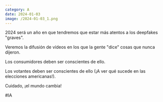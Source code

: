 ```yaml
--- 
category: A 
date: 2024-01-03 
image: /2024-01-03_1.png 
--- 
```


2024 será un año en que tendremos que estar más atentos a los deepfakes "graves". 

Veremos la difusión de vídeos en los que la gente "dice" cosas que nunca dijeron. 

Los consumidores deben ser conscientes de ello. 

Los votantes deben ser conscientes de ello (¡A ver qué sucede en las elecciones americanas!).

Cuidado, ¡el mundo cambia!

#IA